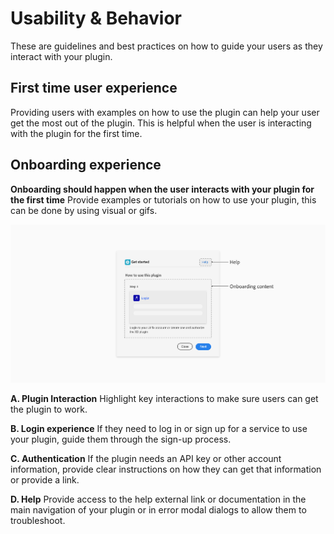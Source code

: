 # **Usability & Behavior**

These are guidelines and best practices on how to guide your users as they interact with your plugin.

## First time user experience

Providing users with examples on how to use the plugin can help your user get the most out of the plugin. This is helpful when the user is interacting with the plugin for the first time.


## Onboarding experience

**Onboarding should happen when the user interacts with your plugin for the first time**
Provide examples or tutorials on how to use your plugin, this can be done by using visual or gifs.

![A plugin onboarding example](../ux_images/Onboarding_BP.png)

**A. Plugin Interaction**
Highlight key interactions to make sure users can get the plugin to work.

**B. Login experience**
If they need to log in or sign up for a service to use your plugin, guide them through the sign-up process.

**C. Authentication**
If the plugin needs an API key or other account information, provide clear instructions on how they can get that information or provide a link.

**D. Help**
Provide access to the help external link or documentation in the main navigation of your plugin or in error modal dialogs to allow them to troubleshoot.
